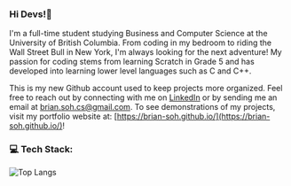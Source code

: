 ### Hi Devs!👋
I'm a full-time student studying Business and Computer Science at the University of British Columbia. From coding in my bedroom to riding the Wall Street Bull in New York, I'm always looking for the next adventure! My passion for coding stems from learning Scratch in Grade 5 and has developed into learning lower level languages such as C and C++. 

This is my new Github account used to keep projects more organized. Feel free to reach out by connecting with me on [LinkedIn](https://www.linkedin.com/in/brian-soh/) or by sending me an email at [brian.soh.cs@gmail.com](mailto:brian.soh.cs@gmail.com). To see demonstrations of my projects, visit my portfolio website at: [https://brian-soh.github.io/](https://brian-soh.github.io/)!

### 💻 Tech Stack:

![Top Langs](https://github-readme-stats.vercel.app/api/top-langs/?username=brian-soh&layout=compact&theme=aura_dark)


